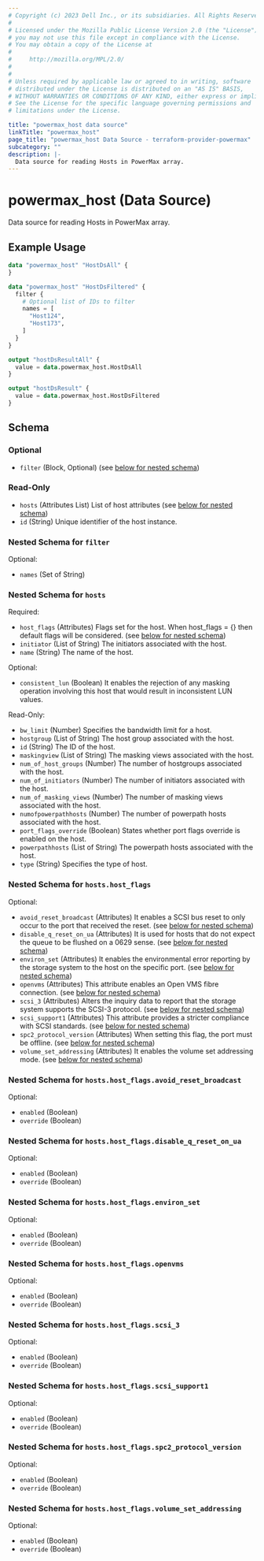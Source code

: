 ```yaml
---
# Copyright (c) 2023 Dell Inc., or its subsidiaries. All Rights Reserved.
#
# Licensed under the Mozilla Public License Version 2.0 (the "License");
# you may not use this file except in compliance with the License.
# You may obtain a copy of the License at
#
#     http://mozilla.org/MPL/2.0/
#
#
# Unless required by applicable law or agreed to in writing, software
# distributed under the License is distributed on an "AS IS" BASIS,
# WITHOUT WARRANTIES OR CONDITIONS OF ANY KIND, either express or implied.
# See the License for the specific language governing permissions and
# limitations under the License.

title: "powermax_host data source"
linkTitle: "powermax_host"
page_title: "powermax_host Data Source - terraform-provider-powermax"
subcategory: ""
description: |-
  Data source for reading Hosts in PowerMax array.
---
```


# powermax_host (Data Source)

Data source for reading Hosts in PowerMax array.

## Example Usage

```terraform
data "powermax_host" "HostDsAll" {
}

data "powermax_host" "HostDsFiltered" {
  filter {
    # Optional list of IDs to filter
    names = [
      "Host124",
      "Host173",
    ]
  }
}

output "hostDsResultAll" {
  value = data.powermax_host.HostDsAll
}

output "hostDsResult" {
  value = data.powermax_host.HostDsFiltered
}
```

<!-- schema generated by tfplugindocs -->
## Schema

### Optional

- `filter` (Block, Optional) (see [below for nested schema](#nestedblock--filter))

### Read-Only

- `hosts` (Attributes List) List of host attributes (see [below for nested schema](#nestedatt--hosts))
- `id` (String) Unique identifier of the host instance.

<a id="nestedblock--filter"></a>
### Nested Schema for `filter`

Optional:

- `names` (Set of String)


<a id="nestedatt--hosts"></a>
### Nested Schema for `hosts`

Required:

- `host_flags` (Attributes) Flags set for the host. When host_flags = {} then default flags will be considered. (see [below for nested schema](#nestedatt--hosts--host_flags))
- `initiator` (List of String) The initiators associated with the host.
- `name` (String) The name of the host.

Optional:

- `consistent_lun` (Boolean) It enables the rejection of any masking operation involving this host that would result in inconsistent LUN values.

Read-Only:

- `bw_limit` (Number) Specifies the bandwidth limit for a host.
- `hostgroup` (List of String) The host group associated with the host.
- `id` (String) The ID of the host.
- `maskingview` (List of String) The masking views associated with the host.
- `num_of_host_groups` (Number) The number of hostgroups associated with the host.
- `num_of_initiators` (Number) The number of initiators associated with the host.
- `num_of_masking_views` (Number) The number of masking views associated with the host.
- `numofpowerpathhosts` (Number) The number of powerpath hosts associated with the host.
- `port_flags_override` (Boolean) States whether port flags override is enabled on the host.
- `powerpathhosts` (List of String) The powerpath hosts associated with the host.
- `type` (String) Specifies the type of host.

<a id="nestedatt--hosts--host_flags"></a>
### Nested Schema for `hosts.host_flags`

Optional:

- `avoid_reset_broadcast` (Attributes) It enables a SCSI bus reset to only occur to the port that received the reset. (see [below for nested schema](#nestedatt--hosts--host_flags--avoid_reset_broadcast))
- `disable_q_reset_on_ua` (Attributes) It is used for hosts that do not expect the queue to be flushed on a 0629 sense. (see [below for nested schema](#nestedatt--hosts--host_flags--disable_q_reset_on_ua))
- `environ_set` (Attributes) It enables the environmental error reporting by the storage system to the host on the specific port. (see [below for nested schema](#nestedatt--hosts--host_flags--environ_set))
- `openvms` (Attributes) This attribute enables an Open VMS fibre connection. (see [below for nested schema](#nestedatt--hosts--host_flags--openvms))
- `scsi_3` (Attributes) Alters the inquiry data to report that the storage system supports the SCSI-3 protocol. (see [below for nested schema](#nestedatt--hosts--host_flags--scsi_3))
- `scsi_support1` (Attributes) This attribute provides a stricter compliance with SCSI standards. (see [below for nested schema](#nestedatt--hosts--host_flags--scsi_support1))
- `spc2_protocol_version` (Attributes) When setting this flag, the port must be offline. (see [below for nested schema](#nestedatt--hosts--host_flags--spc2_protocol_version))
- `volume_set_addressing` (Attributes) It enables the volume set addressing mode. (see [below for nested schema](#nestedatt--hosts--host_flags--volume_set_addressing))

<a id="nestedatt--hosts--host_flags--avoid_reset_broadcast"></a>
### Nested Schema for `hosts.host_flags.avoid_reset_broadcast`

Optional:

- `enabled` (Boolean)
- `override` (Boolean)


<a id="nestedatt--hosts--host_flags--disable_q_reset_on_ua"></a>
### Nested Schema for `hosts.host_flags.disable_q_reset_on_ua`

Optional:

- `enabled` (Boolean)
- `override` (Boolean)


<a id="nestedatt--hosts--host_flags--environ_set"></a>
### Nested Schema for `hosts.host_flags.environ_set`

Optional:

- `enabled` (Boolean)
- `override` (Boolean)


<a id="nestedatt--hosts--host_flags--openvms"></a>
### Nested Schema for `hosts.host_flags.openvms`

Optional:

- `enabled` (Boolean)
- `override` (Boolean)


<a id="nestedatt--hosts--host_flags--scsi_3"></a>
### Nested Schema for `hosts.host_flags.scsi_3`

Optional:

- `enabled` (Boolean)
- `override` (Boolean)


<a id="nestedatt--hosts--host_flags--scsi_support1"></a>
### Nested Schema for `hosts.host_flags.scsi_support1`

Optional:

- `enabled` (Boolean)
- `override` (Boolean)


<a id="nestedatt--hosts--host_flags--spc2_protocol_version"></a>
### Nested Schema for `hosts.host_flags.spc2_protocol_version`

Optional:

- `enabled` (Boolean)
- `override` (Boolean)


<a id="nestedatt--hosts--host_flags--volume_set_addressing"></a>
### Nested Schema for `hosts.host_flags.volume_set_addressing`

Optional:

- `enabled` (Boolean)
- `override` (Boolean)